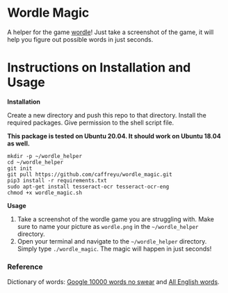 # Wordle Magic
A helper for the game [wordle](https://www.nytimes.com/games/wordle/index.html)! Just take a screenshot of the game, it will help you figure out possible words in just seconds. 

# Instructions on Installation and Usage

__Installation__

Create a new directory and push this repo to that directory. Install the required packages. Give permission to the shell script file. 

**This package is tested on Ubuntu 20.04. It should work on Ubuntu 18.04 as well.**

```
mkdir -p ~/wordle_helper
cd ~/wordle_helper
git init
git pull https://github.com/caffreyu/wordle_magic.git
pip3 install -r requirements.txt
sudo apt-get install tesseract-ocr tesseract-ocr-eng
chmod +x wordle_magic.sh
```

__Usage__

1. Take a screenshot of the wordle game you are struggling with. Make sure to name your picture as `wordle.png` in the `~/wordle_helper` directory.
2. Open your terminal and navigate to the `~/wordle_helper` directory. Simply type `./wordle_magic`. The magic will happen in just seconds!


### Reference

Dictionary of words: [Google 10000 words no swear](https://github.com/first20hours/google-10000-english/blob/master/google-10000-english-no-swears.txt) and [All English words](https://github.com/dwyl/english-words/blob/master/words.txt).

